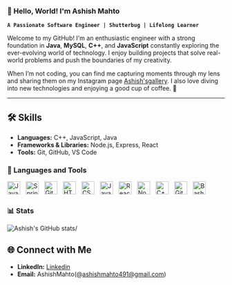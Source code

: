 ### 👋 Hello, World! I'm Ashish Mahto  
**`A Passionate Software Engineer | Shutterbug | Lifelong Learner`**  

Welcome to my GitHub! I'm an enthusiastic engineer with a strong foundation in  **Java**, **MySQL**, **C++**, and **JavaScript**  constantly exploring the ever-evolving world of technology. I enjoy building projects that solve real-world problems and push the boundaries of my creativity.  

When I’m not coding, you can find me capturing moments through my lens and sharing them on my Instagram page [Ashish'sgallery](https://www.instagram.com/ashishsgallery/). 
I also love diving into new technologies and enjoying a good cup of coffee. 🌟  

---  
## 🛠️ Skills

- **Languages:** C++, JavaScript, Java
- **Frameworks & Libraries:** Node.js, Express, React
- **Tools:** Git, GitHub, VS Code
  
### 🧰 Languages and Tools

<img align="left" alt="Java" width="30px" style="padding-right:10px;" src="https://cdn.jsdelivr.net/gh/devicons/devicon/icons/java/java-original.svg"/>
<img align="left" alt="Spring" width="30px" style="padding-right:10px;" src="https://cdn.jsdelivr.net/gh/devicons/devicon/icons/spring/spring-original.svg" />
<img align="left" alt="Git" width="30px" style="padding-right:10px;" src="https://cdn.jsdelivr.net/gh/devicons/devicon/icons/git/git-original.svg" />
<img align="left" alt="HTML" width="30px" style="padding-right:10px;" src="https://cdn.jsdelivr.net/gh/devicons/devicon/icons/html5/html5-plain.svg" />
<img align="left" alt="CSS" width="30px" style="padding-right:10px;" src="https://cdn.jsdelivr.net/gh/devicons/devicon/icons/css3/css3-plain.svg" />
<img align="left" alt="JavaScript" width="30px" style="padding-right:10px;" src="https://cdn.jsdelivr.net/gh/devicons/devicon/icons/javascript/javascript-plain.svg" />
<img align="left" alt="React" width="30px" style="padding-right:10px;" src="https://cdn.jsdelivr.net/gh/devicons/devicon/icons/react/react-original.svg" />
<img align="left" alt="NodeJS" width="30px" style="padding-right:10px;" src="https://cdn.jsdelivr.net/gh/devicons/devicon/icons/nodejs/nodejs-original.svg" />
<img align="left" alt="C++" width="30px" style="padding-right:10px;" src="https://cdn.jsdelivr.net/gh/devicons/devicon/icons/cplusplus/cplusplus-line.svg" />
<img align="left" alt="GitHub" width="30px" style="padding-right:10px;" src="https://cdn.jsdelivr.net/gh/devicons/devicon/icons/github/github-original.svg" />
<img align="left" alt="Bash" width="30px" style="padding-right:10px;" src="https://cdn.jsdelivr.net/gh/devicons/devicon/icons/bash/bash-original.svg" />

<br />


#

### 📊 Stats

![Ashish's GitHub stats](https://github-readme-stats.vercel.app/api?username=mahtoashish&show_icons=true&theme=gruvbox)/

<!-- ![GitHub Streak](https://streak-stats.demolab.com?user=ForrestKnight&theme=gruvbox&border_radius=4.5) -->
## 🌐 Connect with Me

- **LinkedIn:** [Linkedin](https://linkedin.com/in/ashish-mahto-2b7aa319b)
- **Email:** AshishMahto(@ashishmahto491@gmail.com)



